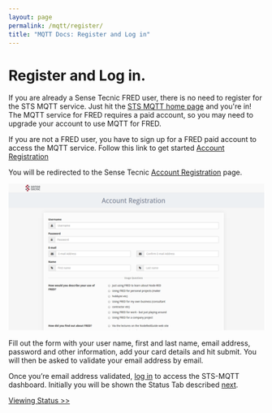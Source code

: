 ```yaml
---
layout: page
permalink: /mqtt/register/
title: "MQTT Docs: Register and Log in"
---
```


# Register and Log in.

If you are already a Sense Tecnic FRED user, there is no need to register for the STS MQTT service.  Just hit the [STS MQTT home page](https://mqtt.sensetecnic.com) and you're in! The MQTT service for FRED requires a paid account, so you may need to upgrade your account to use MQTT for FRED. 

If you are not a FRED user, you have to sign up for a FRED paid account to access the MQTT service. Follow this link to get started [Account Registration](https://users.sensetecnic.com/register)


You will be redirected to the Sense Tecnic [Account Registration](https://users.sensetecnic.com/register) page.

![mqtt_registration.png](/assets/images/mqtt_registration.png)

Fill out the form with your user name, first and last name, email address, password and other information, add your card details and hit submit.  You will then be asked to validate your email address by email.

Once you’re email address validated, [log in](https://users.sensetecnic.com/login?return=https://mqtt.sensetecnic.com/dash) to access the STS-MQTT dashboard.  Initially you will be shown the Status Tab described [next](/mqtt/status/).

[Viewing Status >>](/mqtt/status/)
